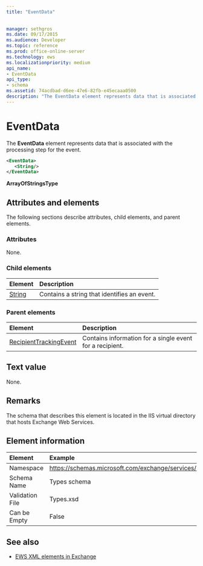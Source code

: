 ```yaml
---
title: "EventData"
 
 
manager: sethgros
ms.date: 09/17/2015
ms.audience: Developer
ms.topic: reference
ms.prod: office-online-server
ms.technology: ews
ms.localizationpriority: medium
api_name:
- EventData
api_type:
- schema
ms.assetid: 74acdbad-d6ee-47e6-82fb-e45ecaaa0500
description: "The EventData element represents data that is associated with the processing step for the event."
---
```


# EventData

The **EventData** element represents data that is associated with the processing step for the event. 
  
```XML
<EventData>
   <String/>
</EventData>
```

 **ArrayOfStringsType**
## Attributes and elements

The following sections describe attributes, child elements, and parent elements.
  
### Attributes

None.
  
### Child elements

|**Element**|**Description**|
|:-----|:-----|
|[String](string.md) <br/> |Contains a string that identifies an event.  <br/> |
   
### Parent elements

|**Element**|**Description**|
|:-----|:-----|
|[RecipientTrackingEvent](recipienttrackingevent.md) <br/> |Contains information for a single event for a recipient.  <br/> |
   
## Text value

None.
  
## Remarks

The schema that describes this element is located in the IIS virtual directory that hosts Exchange Web Services.
  
## Element information

| Element | Example |
|:-----|:-----|
|Namespace  <br/> |https://schemas.microsoft.com/exchange/services/2006/types  <br/> |
|Schema Name  <br/> |Types schema  <br/> |
|Validation File  <br/> |Types.xsd  <br/> |
|Can be Empty  <br/> |False  <br/> |
   
## See also



- [EWS XML elements in Exchange](ews-xml-elements-in-exchange.md)

